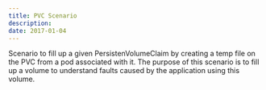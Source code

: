 ```yaml
---
title: PVC Scenario
description: 
date: 2017-01-04
---
```


Scenario to fill up a given PersistenVolumeClaim by creating a temp file on the PVC from a pod associated with it. The purpose of this scenario is to fill up a volume to understand faults caused by the application using this volume.

